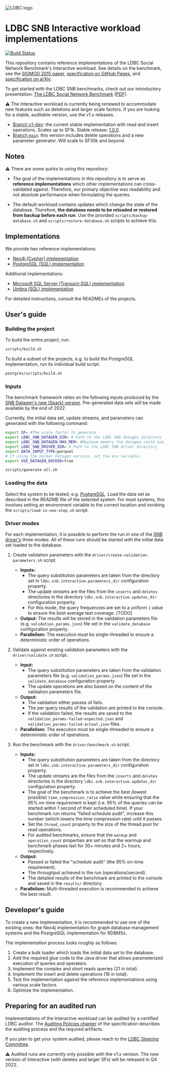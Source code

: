 ![LDBC logo](ldbc-logo.png)
# LDBC SNB Interactive workload implementations

[![Build Status](https://circleci.com/gh/ldbc/ldbc_snb_interactive_impls.svg?style=svg)](https://circleci.com/gh/ldbc/ldbc_snb_interactive_impls)

This repository contains reference implementations of the LDBC Social Network Benchmark's Interactive workload. See details on the benchmark, see the [SIGMOD 2015 paper](https://homepages.cwi.nl/~boncz/snb-challenge/snb-sigmod.pdf), [specification on GitHub Pages](https://ldbcouncil.org/ldbc_snb_docs/), and [specification on arXiv](https://arxiv.org/pdf/2001.02299.pdf).

To get started with the LDBC SNB benchmarks, check out our introductory presentation: [The LDBC Social Network Benchmark](https://docs.google.com/presentation/d/1p-nuHarSOKCldZ9iEz__6_V3sJ5kbGWlzZHusudW_Cc/) ([PDF](https://ldbcouncil.org/docs/presentations/ldbc-snb-2021-12.pdf)).

:warning:
The Interactive workload is currently being renewed to accommodate new features such as deletions and larger scale factors.
If you are looking for a stable, auditable version, use the v1.x releases.

* [Branch v1-dev](https://github.com/ldbc/ldbc_snb_interactive_impls/tree/v1-dev): the current stable implementation with read and insert operations. Scales up to SF1k. Stable release: [1.0.0](https://github.com/ldbc/ldbc_snb_interactive_impls/releases/tag/1.0.0).
* [Branch `main`](https://github.com/ldbc/ldbc_snb_interactive_impls/tree/main): this version includes delete operations and a new parameter generator. Will scale to SF30k and beyond.

## Notes

:warning: There are some quirks to using this repository:

* The goal of the implementations in this repository is to serve as **reference implementations** which other implementations can cross-validated against. Therefore, our primary objective was readability and not absolute performance when formulating the queries.

* The default workload contains updates which change the state of the database. Therefore, **the database needs to be reloaded or restored from backup before each run**. Use the provided `scripts/backup-database.sh` and `scripts/restore-database.sh` scripts to achieve this.

## Implementations

We provide two reference implementations:

* [Neo4j (Cypher) implementation](cypher/README.md)
* [PostgreSQL (SQL) implementation](postgres/README.md)

Additional implementations:

* [Microsoft SQL Server (Transact-SQL) implementation](mssql/README.md)
* [Umbra (SQL) implementation](umbra/README.md)

For detailed instructions, consult the READMEs of the projects.

## User's guide

### Building the project

To build the entire project, run:

```bash
scripts/build.sh
```

To build a subset of the projects, e.g. to build the PostgreSQL implementation, run its individual build script:

```bash
postgres/scripts/build.sh
```

### Inputs

The benchmark framework relies on the following inputs produced by the [SNB Datagen's new (Spark) version](https://github.com/ldbc/ldbc_snb_datagen_spark/). Pre-generated data sets will be made available by the end of 2022.

Currently, the initial data set, update streams, and parameters can generated with the following command:

```bash
export SF= #The scale factor to generate
export LDBC_SNB_DATAGEN_DIR= # Path to the LDBC SNB datagen directory
export LDBC_SNB_DATAGEN_MAX_MEM= #Maximum memory the datagen could use, e.g. 16G
export LDBC_SNB_DRIVER_DIR= # Path to the LDBC SNB driver directory
export DATA_INPUT_TYPE=parquet
# If using the Docker Datagen version, set the env variable:
export USE_DATAGEN_DOCKER=true

scripts/generate-all.sh
```

### Loading the data

Select the system to be tested, e.g. [PostgreSQL](postgres/).
Load the data set as described in the README file of the selected system.
For most systems, this involves setting an environment variable to the correct location and invoking the `scripts/load-in-one-step.sh` script.

### Driver modes

For each implementation, it is possible to perform the run in one of the [SNB driver's](https://github.com/ldbc/ldbc_snb_interactive_driver) three modes.
All of these runs should be started with the initial data set loaded to the database.

1. Create validation parameters with the `driver/create-validation-parameters.sh` script.

    * **Inputs:**
        * The query substitution parameters are taken from the directory set in `ldbc.snb.interactive.parameters_dir` configuration property.
        * The update streams are the files from the `inserts` and `deletes` directories in the directory `ldbc.snb.interactive.updates_dir` configuration property.
        * For this mode, the query frequencies are set to a uniform `1` value to ensure the best average test coverage. [TODO]
    * **Output:** The results will be stored in the validation parameters file (e.g. `validation_params.json`) file set in the `validate_database` configuration property.
    * **Parallelism:** The execution must be single-threaded to ensure a deterministic order of operations.

2. Validate against existing validation parameters with the `driver/validate.sh` script.

    * **Input:**
        * The query substitution parameters are taken from the validation parameters file (e.g. `validation_params.json`) file set in the `validate_database` configuration property.
        * The update operations are also based on the content of the validation parameters file.
    * **Output:**
        * The validation either passes of fails.
        * The per query results of the validation are printed to the console.
        * If the validation failed, the results are saved to the `validation_params-failed-expected.json` and `validation_params-failed-actual.json` files.
    * **Parallelism:** The execution must be single-threaded to ensure a deterministic order of operations.

3. Run the benchmark with the `driver/benchmark.sh` script.

    * **Inputs:**
        * The query substitution parameters are taken from the directory set in `ldbc.snb.interactive.parameters_dir` configuration property.
        * The update streams are the files from the `inserts` and `deletes` directories in the directory `ldbc.snb.interactive.updates_dir` configuration property.
        * The goal of the benchmark is to achieve the best (lowest possible) `time_compression_ratio` value while ensuring that the 95% on-time requirement is kept (i.e. 95% of the queries can be started within 1 second of their scheduled time). If your benchmark run returns "failed schedule audit", increase this number (which lowers the time compression rate) until it passes.
        * Set the `thread_count` property to the size of the thread pool for read operations.
        * For audited benchmarks, ensure that the `warmup` and `operation_count` properties are set so that the warmup and benchmark phases last for 30+ minutes and 2+ hours, respectively.
    * **Output:**
        * Passed or failed the "schedule audit" (the 95% on-time requirement).
        * The throughput achieved in the run (operations/second).
        * The detailed results of the benchmark are printed to the console and saved in the `results/` directory.
    * **Parallelism:** Multi-threaded execution is recommended to achieve the best result.

## Developer's guide

To create a new implementation, it is recommended to use one of the existing ones: the Neo4j implementation for graph database management systems and the PostgreSQL implementation for RDBMSs.

The implementation process looks roughly as follows:

1. Create a bulk loader which loads the initial data set to the database.
1. Add the required glue code to the Java driver that allows parameterized execution of queries and operators.
1. Implement the complex and short reads queries (21 in total).
1. Implement the insert and delete operations (16 in total).
1. Test the implementation against the reference implementations using various scale factors.
1. Optimize the implementation.

## Preparing for an audited run

Implementations of the Interactive workload can be audited by a certified LDBC auditor.
The [Auditing Policies chapter](https://ldbcouncil.org/ldbc_snb_docs/ldbc-snb-specification.pdf#chapter.7) of the specification describes the auditing process and the required artifacts.

If you plan to get your system audited, please reach to the [LDBC Steering Committee](https://ldbcouncil.org/organizational-members/).

:warning: Audited runs are currently only possible with the v1.x version.
The new version of Interactive (with deletes and larger SFs) will be released in Q4 2022.
